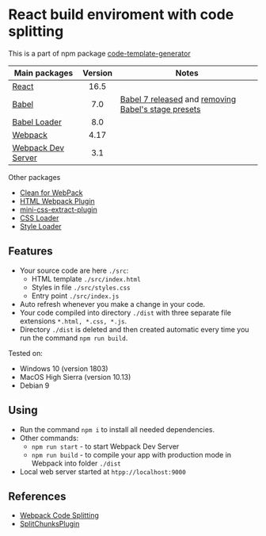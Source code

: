 # React build enviroment with code splitting
This is a part of npm package [code-template-generator](https://www.npmjs.com/package/code-template-generator)

|Main packages|Version|Notes|
|---|:---:|---|
|[React](https://reactjs.org/)|16.5||
|[Babel](https://babeljs.io/docs/en)|7.0|[Babel 7 released](https://babeljs.io/blog/2018/08/27/7.0.0) and [removing Babel's stage presets](https://babeljs.io/blog/2018/07/27/removing-babels-stage-presets)|
|[Babel Loader](https://github.com/babel/babel-loader)|8.0||
|[Webpack](https://webpack.js.org/concepts/)|4.17||
|[Webpack Dev Server](https://webpack.js.org/configuration/dev-server/)|3.1||

Other packages
* [Clean for WebPack](https://github.com/johnagan/clean-webpack-plugin)
* [HTML Webpack Plugin](https://github.com/jantimon/html-webpack-plugin)
* [mini-css-extract-plugin](https://github.com/webpack-contrib/mini-css-extract-plugin)
* [CSS Loader](https://github.com/webpack-contrib/css-loader)
* [Style Loader](https://github.com/webpack-contrib/style-loader)

## Features
* Your source code are here `./src`:
   * HTML template `./src/index.html`
   * Styles in file `./src/styles.css`
   * Entry point `./src/index.js`
* Auto refresh whenever you make a change in your code.
* Your code compiled into directory `./dist` with three separate file extensions `*.html, *.css, *.js`.
* Directory `./dist` is deleted and then created automatic every time you run the command `npm run build`.

Tested on:
* Windows 10 (version 1803)
* MacOS High Sierra (version 10.13)
* Debian 9

## Using
* Run the command `npm i` to install all needed dependencies.
* Other commands:
    * `npm run start` - to start Webpack Dev Server
    * `npm run build` - to compile your app with production mode in Webpack into folder `./dist`
* Local web server started at `htpp://localhost:9000`

## References
* [Webpack Code Splitting](https://webpack.js.org/guides/code-splitting/)
* [SplitChunksPlugin](https://webpack.js.org/plugins/split-chunks-plugin/)
